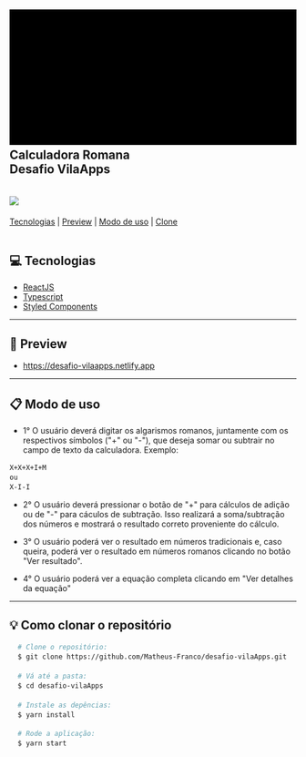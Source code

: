 <h2>
    <img src=".github/calc-romana.gif" />
    <br>
    <strong>Calculadora Romana</strong> <br>
    Desafio VilaApps
</h2>

<br />

<div>
    <img src="https://img.shields.io/badge/TypeScript-94.6%25-blue">
</div>

<br />

<div>
    <a href="#computer-tecnologias">Tecnologias</a>
    |
    <a href="#rocket-preview">Preview</a>
    |
    <a href="#clipboard-modo-de-uso">Modo de uso</a>
    |
    <a href="#bulb-como-clonar-o-repositório">Clone</a>


</div>

<br />

## :computer: Tecnologias
- [ReactJS](https://reactjs.org/)
- [Typescript](https://www.typescriptlang.org/)
- [Styled Components](https://styled-components.com/)

---

## :rocket: Preview
- https://desafio-vilaapps.netlify.app

---

## :clipboard: Modo de uso
- 1° O usuário deverá digitar os algarismos romanos, juntamente com os respectivos símbolos ("+" ou "-"), que deseja somar ou subtrair no campo de texto da calculadora. Exemplo:
```bash
X+X+X+I+M
ou
X-I-I
```
- 2° O usuário deverá pressionar o botão de "+" para cálculos de adição ou de "-" para cáculos de subtração. Isso realizará a soma/subtração dos números e mostrará o resultado correto proveniente do cálculo.

- 3° O usuário poderá ver o resultado em números tradicionais e, caso queira, poderá ver o resultado em números romanos clicando no botão "Ver resultado".

- 4° O usuário poderá ver a equação completa clicando em "Ver detalhes da equação"
---

## :bulb: Como clonar o repositório
```bash
  # Clone o repositório:
  $ git clone https://github.com/Matheus-Franco/desafio-vilaApps.git

  # Vá até a pasta:
  $ cd desafio-vilaApps

  # Instale as depências:
  $ yarn install

  # Rode a aplicação:
  $ yarn start
```

